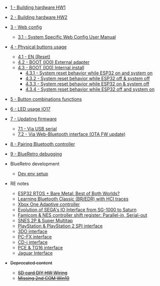  * [1 - Building hardware HW1](https://github.com/darthcloud/BlueRetro/wiki#1---building-hardware-hw1)
  * [2 - Building hardware HW2](https://github.com/darthcloud/BlueRetro/wiki#2---building-hardware-hw2)
  * [3 - Web config](https://github.com/darthcloud/BlueRetro/wiki#3---web-config)
    * [3.1 - System Specific Web Config User Manual](https://github.com/darthcloud/BlueRetro/wiki#31---system-specific-web-config-user-manual)
  * [4 - Physical buttons usage](https://github.com/darthcloud/BlueRetro/wiki#4---physical-buttons-usage)
    * [4.1 - EN (Reset)](https://github.com/darthcloud/BlueRetro/wiki#41---en-reset)
    * [4.2 - BOOT (IO0) External adapter](https://github.com/darthcloud/BlueRetro/wiki#42---boot-io0-external-adapter)
    * [4.3 - BOOT (IO0) Internal install](https://github.com/darthcloud/BlueRetro/wiki#43---boot-io0-internal-install)
      * [4.3.1 - System reset behavior while ESP32 on and system on](https://github.com/darthcloud/BlueRetro/wiki#431---system-reset-behavior-while-esp32-on-and-system-on)
      * [4.3.2 - System reset behavior while ESP32 off & system off](https://github.com/darthcloud/BlueRetro/wiki#432---system-reset-behavior-while-esp32-off--system-off)
      * [4.3.3 - System reset behavior while ESP32 on & system off](https://github.com/darthcloud/BlueRetro/wiki#433---system-reset-behavior-while-esp32-on--system-off)
      * [4.3.4 - System reset behavior while ESP32 off and system on](https://github.com/darthcloud/BlueRetro/wiki#434---system-reset-behavior-while-esp32-off-and-system-on)
* [5 - Button combinations functions](https://github.com/darthcloud/BlueRetro/wiki#5---button-combinations-functions)
* [6 - LED usage IO17](https://github.com/darthcloud/BlueRetro/wiki#6---led-usage-io17)
* [7 - Updating firmware](https://github.com/darthcloud/BlueRetro/wiki#7---updating-firmware)
  * [7.1 - Via USB serial](https://github.com/darthcloud/BlueRetro/wiki#71---via-usb-serial)
  * [7.2 - Via Web-Bluetooth interface (OTA FW update)](https://github.com/darthcloud/BlueRetro/wiki#72---via-web-bluetooth-interface-ota-fw-update)
* [8 - Pairing Bluetooth controller](https://github.com/darthcloud/BlueRetro/wiki#8---pairing-bluetooth-controller)
* [9 - BlueRetro debugging](https://github.com/darthcloud/BlueRetro/wiki#9---blueretro-debugging)

* BlueRetro development
  * [Dev env setup](https://github.com/darthcloud/BlueRetroRoot)
* RE notes
  * [ESP32 RTOS + Bare Metal: Best of Both Worlds?](https://hackaday.io/project/170365/log/189836-esp32-rtos-bare-metal-best-of-both-worlds)
  * [Learning Bluetooth Classic (BR/EDR) with HCI traces](https://hackaday.io/project/170365-blueretro/log/178249-learning-bluetooth-classic-bredr-with-hci-traces)
  * [Xbox One Adaptive controller](https://hackaday.io/project/170365-blueretro/log/179869-xbox-one-adaptive-controller)
  * [Evolution of SEGA's IO Interface from SG-1000 to Saturn](https://hackaday.io/project/170365-blueretro/log/180790-evolution-of-segas-io-interface-from-sg-1000-to-saturn)
  * [Famicom & NES controller shift register: Parallel-in, Serial-out](https://hackaday.io/project/170365-blueretro/log/181368-famicom-nes-controller-shift-register-parallel-in-serial-out)
  * [SNES 2P & Super Multitap](https://hackaday.io/project/170365-blueretro/log/181686-2020-08-04-progress-update-sfcsnes-support)
  * [PlayStation & PlayStation 2 SPI interface](https://hackaday.io/project/170365-blueretro/log/186471-playstation-playstation-2-spi-interface)
  * [3DO interface](https://hackaday.io/project/170365-blueretro/log/190948-3do-interface)
  * [PC-FX interface](https://hackaday.io/project/170365-blueretro/log/191237-pc-fx-interface)
  * [CD-i interface](https://hackaday.io/project/170365/log/191647-cd-i-interface)
  * [PCE & TG16 interface](PCE-&-TG16-interface)
  * [Jaguar Interface](Jaguar-interface)
* ~~Deprecated content~~
  * ~~[SD card DIY HW Wiring](SD-card-DIY-HW-Wiring)~~
  * ~~[Missing 2nd COM Win10](Missing-2nd-COM-port-Win10-BlueRetro-DevKit-fix)~~
